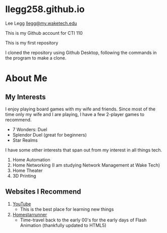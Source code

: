 # llegg258.github.io

Lee Legg
llegg@my.waketech.edu

This is my Github account for CTI 110

This is my first repository

I cloned the repository using Github Desktop, following the commands in the program to make a clone.

# About Me
## My Interests
 I enjoy playing board games with my wife and friends.  Since most of the time only my wife and I are playing, I have a few 2-player games to recommend.
 * 7 Wonders: Duel
 * Splendor Duel (great for beginners)
 * Star Realms

 I have some other interests that span out from my interest in all things tech.
 1. Home Automation
 2. Home Networking (I am studying Network Management at Wake Tech)
 3. Home Theater
 4. 3D Printing

## Websites I Recommend
1. [YouTube](www.youtube.com)  
    * This is the best place for learning new things
2. [Homestarrunner](https://homestarrunner.com/main)
    * Time-travel back to the early 00's for the early days of Flash Animation (thankfully updated to HTML5)  